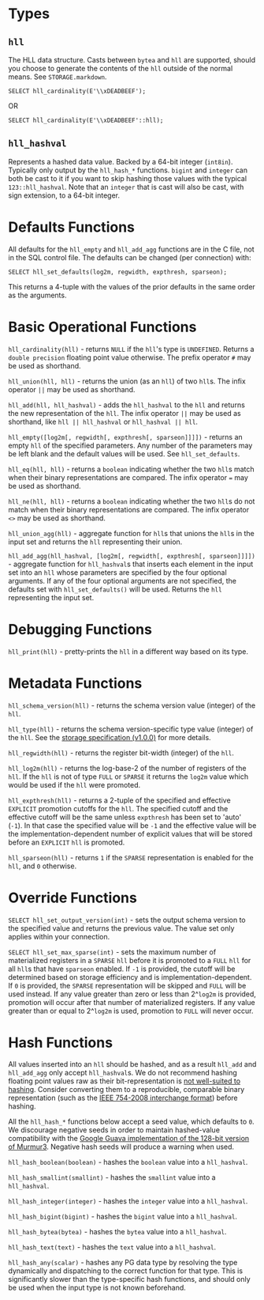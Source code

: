 Types
=====

`hll`
-----

The HLL data structure. Casts between `bytea` and `hll` are supported, should you choose to generate the contents of the `hll` outside of the normal means. See `STORAGE.markdown`.

`SELECT hll_cardinality(E'\\xDEADBEEF');`

OR

`SELECT hll_cardinality(E'\\xDEADBEEF'::hll);`

`hll_hashval`
-------------

Represents a hashed data value. Backed by a 64-bit integer (`int8in`). Typically only output by the `hll_hash_*` functions. `bigint` and `integer` can both be cast to it if you want to skip hashing those values with the typical `123::hll_hashval`. Note that an `integer` that is cast will also be cast, with sign extension, to a 64-bit integer.

Defaults Functions
==================

All defaults for the `hll_empty` and `hll_add_agg` functions are in the C file, not in the SQL control file. The defaults can be changed (per connection) with:

`SELECT hll_set_defaults(log2m, regwidth, expthresh, sparseon);`

This returns a 4-tuple with the values of the prior defaults in the same order as the arguments.

Basic Operational Functions
===========================

`hll_cardinality(hll)` - returns `NULL` if the `hll`'s type is `UNDEFINED`. Returns a `double precision` floating point value otherwise. The prefix operator `#` may be used as shorthand.

`hll_union(hll, hll)` - returns the union (as an `hll`) of two `hll`s. The infix operator `||` may be used as shorthand.

`hll_add(hll, hll_hashval)` - adds the `hll_hashval` to the `hll` and returns the new representation of the `hll`. The infix operator `||` may be used as shorthand, like  `hll || hll_hashval` or `hll_hashval || hll`.

`hll_empty([log2m[, regwidth[, expthresh[, sparseon]]]])` - returns an empty `hll` of the specified parameters. Any number of the parameters may be left blank and the default values will be used. See `hll_set_defaults`.

`hll_eq(hll, hll)` - returns a `boolean` indicating whether the two `hll`s match when their binary representations are compared. The infix operator `=` may be used as shorthand.

`hll_ne(hll, hll)` - returns a `boolean` indicating whether the two `hll`s do not match when their binary representations are compared. The infix operator `<>` may be used as shorthand.

`hll_union_agg(hll)` - aggregate function for `hll`s that unions the `hll`s in the input set and returns the `hll` representing their union.

`hll_add_agg(hll_hashval, [log2m[, regwidth[, expthresh[, sparseon]]]])` - aggregate function for `hll_hashval`s that inserts each element in the input set into an `hll` whose parameters are specified by the four optional arguments. If any of the four optional arguments are not specified, the defaults set with `hll_set_defaults()` will be used. Returns the `hll` representing the input set.

Debugging Functions
===================

`hll_print(hll)` - pretty-prints the `hll` in a different way based on its type.

Metadata Functions
==================

`hll_schema_version(hll)` - returns the schema version value (integer) of the `hll`.

`hll_type(hll)` - returns the schema version-specific type value (integer) of the `hll`. See the [storage specification (v1.0.0)](https://github.com/aggregateknowledge/hll-storage-spec/blob/v1.0.0/STORAGE.md) for more details.

`hll_regwidth(hll)` - returns the register bit-width (integer) of the `hll`.

`hll_log2m(hll)` - returns the log-base-2 of the number of registers of the `hll`. If the `hll` is not of type `FULL` or `SPARSE` it returns the `log2m` value which would be used if the `hll` were promoted.

`hll_expthresh(hll)` - returns a 2-tuple of the specified and effective `EXPLICIT` promotion cutoffs for the `hll`. The specified cutoff and the effective cutoff will be the same unless `expthresh` has been set to 'auto' (`-1`). In that case the specified value will be `-1` and the effective value will be the implementation-dependent number of explicit values that will be stored before an `EXPLICIT` `hll` is promoted.

`hll_sparseon(hll)` - returns `1` if the `SPARSE` representation is enabled for the `hll`, and `0` otherwise.

Override Functions
==================

`SELECT hll_set_output_version(int)` - sets the output schema version to the specified value and returns the previous value. The value set only applies within your connection.

`SELECT hll_set_max_sparse(int)` - sets the maximum number of materialized registers in a `SPARSE` `hll` before it is promoted to a `FULL` `hll` for all `hll`s that have `sparseon` enabled. If `-1` is provided, the cutoff will be determined based on storage efficiency and is implementation-dependent. If `0` is provided, the `SPARSE` representation will be skipped and `FULL` will be used instead. If any value greater than zero or less than 2^`log2m` is provided, promotion will occur after that number of materialized registers. If any value greater than or equal to 2^`log2m` is used, promotion to `FULL` will never occur.


Hash Functions
==============

All values inserted into an `hll` should be hashed, and as a result `hll_add` and `hll_add_agg` only accept `hll_hashval`s. We do not recommend hashing floating point values raw as their bit-representation is [not well-suited to hashing](http://stackoverflow.com/questions/7403210/hashing-floating-point-values). Consider converting them to a reproducible, comparable binary representation (such as the [IEEE 754-2008 interchange format](http://en.wikipedia.org/wiki/IEEE_754-2008)) before hashing.

All the `hll_hash_*` functions below accept a seed value, which defaults to `0`. We discourage negative seeds in order to maintain hashed-value compatibility with the [Google Guava implementation of the 128-bit version of Murmur3](http://guava-libraries.googlecode.com/git/guava/src/com/google/common/hash/Murmur3_128HashFunction.java). Negative hash seeds will produce a warning when used.

`hll_hash_boolean(boolean)` - hashes the `boolean` value into a `hll_hashval`.

`hll_hash_smallint(smallint)` - hashes the `smallint` value into a `hll_hashval`.

`hll_hash_integer(integer)` - hashes the `integer` value into a `hll_hashval`.

`hll_hash_bigint(bigint)` - hashes the `bigint` value into a `hll_hashval`.

`hll_hash_bytea(bytea)` - hashes the `bytea` value into a `hll_hashval`.

`hll_hash_text(text)` - hashes the `text` value into a `hll_hashval`.

`hll_hash_any(scalar)` - hashes any PG data type by resolving the type dynamically and dispatching to the correct function for that type. This is significantly slower than the type-specific hash functions, and should only be used when the input type is not known beforehand.